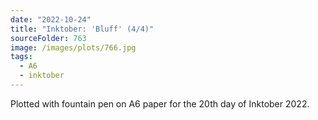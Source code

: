 ```yaml
---
date: "2022-10-24"
title: "Inktober: 'Bluff' (4/4)"
sourceFolder: 763
image: /images/plots/766.jpg
tags:
  - A6
  - inktober
---
```


Plotted with fountain pen on A6 paper for the 20th day of Inktober 2022.
